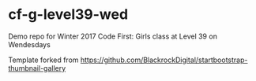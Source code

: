 # cf-g-level39-wed
Demo repo for Winter 2017 Code First: Girls class at Level 39 on Wendesdays

Template forked from https://github.com/BlackrockDigital/startbootstrap-thumbnail-gallery
